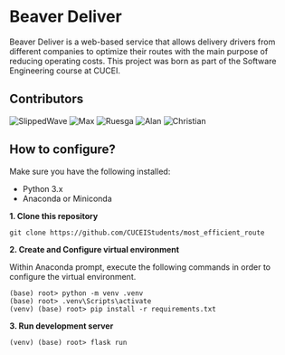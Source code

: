 # Beaver Deliver
Beaver Deliver is a web-based service that allows delivery drivers from different companies to optimize their routes with the main purpose of reducing operating costs.
This project was born as part of the Software Engineering course at CUCEI.

## Contributors

![SlippedWave](https://img.shields.io/badge/GitHub-SlippedWave-181717?style=for-the-badge&logo=github)  ![Max](https://img.shields.io/badge/GitHub-Max-181717?style=for-the-badge&logo=github) ![Ruesga](https://img.shields.io/badge/GitHub-Ruesga-181717?style=for-the-badge&logo=github) ![Alan](https://img.shields.io/badge/GitHub-Alan-181717?style=for-the-badge&logo=github) ![Christian](https://img.shields.io/badge/GitHub-Christian-181717?style=for-the-badge&logo=github)  

## How to configure?
Make sure you have the following installed:
- Python 3.x
- Anaconda or Miniconda

**1. Clone this repository**
```
git clone https://github.com/CUCEIStudents/most_efficient_route
```
**2. Create and Configure virtual environment**

Within Anaconda prompt, execute the following commands in order to configure the virtual environment.
```
(base) root> python -m venv .venv
(base) root> .venv\Scripts\activate
(venv) (base) root> pip install -r requirements.txt
```
**3. Run development server**
```
(venv) (base) root> flask run
```
